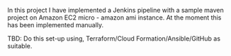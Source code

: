 In this project I have implemented a Jenkins pipeline with a sample maven project on Amazon EC2 micro - amazon ami instance. At the moment this has been implemented manually. 

TBD: Do this set-up using, Terraform/Cloud Formation/Ansible/GitHub as suitable.
